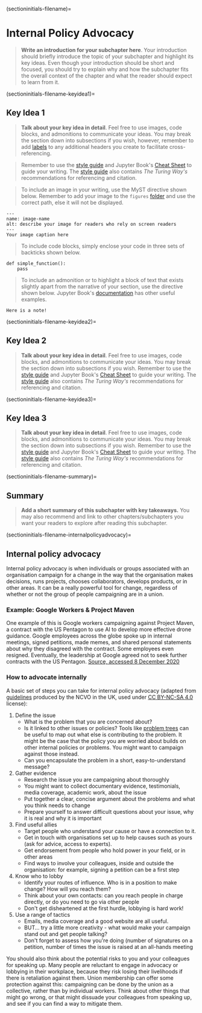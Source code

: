 (sectioninitials-filename)=
# Internal Policy Advocacy

> **Write an introduction for your subchapter here**.
> Your introduction should briefly introduce the topic of your subchapter and highlight its key ideas.
> Even though your introduction should be short and focused, you should try to explain why and how the subchapter fits the overall context of the chapter and what the reader should expect to learn from it.

<!-- 
> Each of the key ideas you talk about in the introduction should have a section of its own.
> When you mention a key idea in your introduction, remember to cross reference it to the section of your subchapter where you explain it further.
> This will be useful for people who may only want to read specific parts of your content.
> See the [style guide](https://the-turing-way.netlify.app/community-handbook/style/style-crossref.html) for The Turing Way's recommendations on cross referencing.

> In this template, we assume that our subchapter has three key ideas, your subchapter may have more or less than this. 

> It may be beneficial to run your content through a grammar checker (such as Grammarly) to catch grammatical mistakes.
-->

<!-- 
In the label, replace `keyidea1` with a word that best describes the section or key idea you want to explain -->
(sectioninitials-filename-keyidea1)=
## Key Idea 1

> **Talk about your key idea in detail**. Feel free to use images, code blocks, and admonitions to communicate your ideas.
> You may break the section down into subsections if you wish, however, remember to add [labels](https://the-turing-way.netlify.app/community-handbook/style/style-crossref.html) to any additional headers you create to facilitate cross-referencing.

> Remember to use the [style guide](https://the-turing-way.netlify.app/community-handbook/style.html) and Jupyter Book's [Cheat Sheet](https://jupyterbook.org/reference/cheatsheet.html) to guide your writing.
> The [style guide](https://the-turing-way.netlify.app/community-handbook/style/style-citing.html) also contains _The Turing Way's_ recommendations for referencing and citation.

> To include an image in your writing, use the MyST directive shown below. 
> Remember to add your image to the `figures` [folder](https://github.com/alan-turing-institute/the-turing-way/tree/master/book/website/figures) and use the correct path, else it will not be displayed.

```{figure} ../../figures/image-name.png
---
name: image-name
alt: describe your image for readers who rely on screen readers
---
Your image caption here
```

> To include code blocks, simply enclose your code in three sets of backticks shown below.

```
def simple_function():
    pass
```

> To include an admonition or to highlight a block of text that exists slightly apart from the narrative of your section, use the directive shown below. Jupyter Book's [documentation](https://jupyterbook.org/content/content-blocks.html#) has other useful examples.

```{note}
Here is a note!
```

<!-- 
In the label, replace `keyidea2` with a word that best describes the section or key idea you want to explain -->
(sectioninitials-filename-keyidea2)=
## Key Idea 2

> **Talk about your key idea in detail**. Feel free to use images, code blocks, and admonitions to communicate your ideas.
> You may break the section down into subsections if you wish.
> Remember to use the [style guide](https://the-turing-way.netlify.app/community-handbook/style.html) and Jupyter Book's [Cheat Sheet](https://jupyterbook.org/reference/cheatsheet.html) to guide your writing.
> The [style guide](https://the-turing-way.netlify.app/community-handbook/style/style-citing.html) also contains _The Turing Way's_ recommendations for referencing and citation.

<!-- 
In the label, replace `keyidea3` with a word that best describes the section or key idea you want to explain -->
(sectioninitials-filename-keyidea3)=
## Key Idea 3

> **Talk about your key idea in detail**. Feel free to use images, code blocks, and admonitions to communicate your ideas.
> You may break the section down into subsections if you wish.
> Remember to use the [style guide](https://the-turing-way.netlify.app/community-handbook/style.html) and Jupyter Book's [Cheat Sheet](https://jupyterbook.org/reference/cheatsheet.html) to guide your writing.
> The [style guide](https://the-turing-way.netlify.app/community-handbook/style/style-citing.html) also contains _The Turing Way's_ recommendations for referencing and citation.

(sectioninitials-filename-summary)=
## Summary

> **Add a short summary of this subchapter with key takeaways.**
> You may also recommend and link to other chapters/subchapters you want your readers to explore after reading this subchapter.


<!-- 
In the label, replace `keyidea2` with a word that best describes the section or key idea you want to explain -->
(sectioninitials-filename-internalpolicyadvocacy)=
## Internal policy advocacy

<!-- > **Talk about your key idea in detail**. Feel free to use images, code blocks, and admonitions to communicate your ideas.
> You may break the section down into subsections if you wish.
> Remember to use the [style guide](https://the-turing-way.netlify.app/community-handbook/style.html) and Jupyter Book's [Cheat Sheet](https://jupyterbook.org/reference/cheatsheet.html) to guide your writing.
> The [style guide](https://the-turing-way.netlify.app/community-handbook/style/style-citing.html) also contains _The Turing Way's_ recommendations for referencing and citation.
-->

Internal policy advocacy is when individuals or groups associated with an organisation campaign for a change in the way that the organisation makes decisions, runs projects, chooses collaborators, develops products, or in other areas. 
It can be a really powerful tool for change, regardless of whether or not the group of people campaigning are in a union.

### Example: Google Workers & Project Maven
One example of this is Google workers campaigning against Project Maven, a contract with the US Pentagon to use AI to develop more effective drone guidance.
Google employees across the globe spoke up in internal meetings, signed petitions, made memes, and shared personal statements about why they disagreed with the contract.
Some employees even resigned.
Eventually, the leadership at Google agreed not to seek further contracts with the US Pentagon.
[Source, accessed 8 December 2020](https://jacobinmag.com/2018/06/google-project-maven-military-tech-workers)

### How to advocate internally
A basic set of steps you can take for internal policy advocacy (adapted from [guidelines](https://knowhow.ncvo.org.uk/how-to/how-to-run-effective-campaigns) produced by the NCVO in the UK, used under [CC BY-NC-SA 4.0](https://creativecommons.org/licenses/by-nc-sa/4.0/) license):
1. Define the issue
    - What is the problem that you are concerned about? 
    - Is it linked to other issues or policies? 
    Tools like [problem trees](https://www.odi.org/publications/5258-planning-tools-problem-tree-analysis) can be useful to map out what else is contributing to the problem.
    It might be the case that the policy you are worried about builds on other internal policies or problems.
    You might want to campaign against those instead.
    - Can you encapsulate the problem in a short, easy-to-understand message? 
2. Gather evidence
    - Research the issue you are campaigning about thoroughly
    - You might want to collect documentary evidence, testimonials, media coverage, academic work, about the issue
    - Put together a clear, concise argument about the problems and what you think needs to change
    - Prepare yourself to answer difficult questions about your issue, why it is real and why it is important
3. Find useful allies
    - Target people who understand your cause or have a connection to it.
    - Get in touch with organisations set up to help causes such as yours (ask for advice, access to experts).
    - Get endorsement from people who hold power in your field, or in other areas
    - Find ways to involve your colleagues, inside and outside the organisation: for example, signing a petition can be a first step
4. Know who to lobby
    - Identify your routes of influence.
    Who is in a position to make change?
    How will you reach them? 
    - Think about your own contacts: can you reach people in charge directly, or do you need to go via other people
    - Don't get disheartened at the first hurdle, lobbying is hard work!
5. Use a range of tactics
    - Emails, media coverage and a good website are all useful.
    - BUT... try a little more creativity - what would make your campaign stand out and get people talking?
    - Don't forget to assess how you're doing (number of signatures on a petition, number of times the issue is raised at an all-hands meeting

You should also think about the potential risks to you and your colleagues for speaking up. 
Many people are reluctant to engage in advocacy or lobbying in their workplace, because they risk losing their livelihoods if there is retaliation against them.
Union membership can offer some protection against this: campaigning can be done by the union as a collective, rather than by individual workers. 
Think about other things that might go wrong, or that might dissuade your colleagues from speaking up, and see if you can find a way to mitigate them. 




<!-- IMPORTANT!

- Use this template to create your chapter's subchapters.
- Refrain from writing very long subchapters as readers may be unwilling to read them. Rather, you should split long subchapters into smaller subchapters if necessary.



BEFORE YOU GO

- Have a look at the Style Guide and the Maintaining Consistency chapters to ensure that you have followed the relevant recommendations on
  - Avoiding HTML
  - Consecutive headers
  - Labels and cross referencing
  - Using images
  - Latin abbreviations
  - References and citations
  - Title casing
  - Matching headers with reference in table of content

-->





